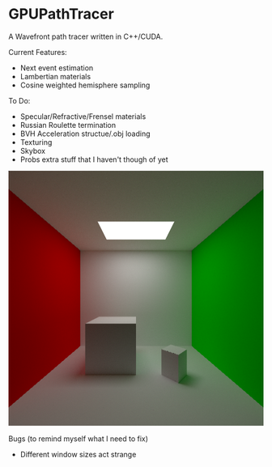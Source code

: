 # GPUPathTracer

A Wavefront path tracer written in C++/CUDA.

Current Features:
 - Next event estimation
 - Lambertian materials
 - Cosine weighted hemisphere sampling


To Do:
 - Specular/Refractive/Frensel materials
 - Russian Roulette termination
 - BVH Acceleration structue/.obj loading
 - Texturing
 - Skybox
 - Probs extra stuff that I haven't though of yet
 
 ![alt text](https://github.com/georgeLorenzetti/GPUPathTracer/blob/master/CudaPathTracer/screenies/CudaPathTracer_IPgWP2Y2Lt.png)
 
 Bugs (to remind myself what I need to fix)
 - Different window sizes act strange
